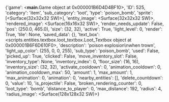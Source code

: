 {'game': <__main__.Game object at 0x000001B6D4D4BF10>, 'ID': 525, 'category': 'item', 'sub_category': 'loot', 'type': 'poison_bomb', 'sprite': [<Surface(32x32x32 SW)>], 'entity_image': <Surface(32x32x32 SW)>, 'rendered_image': <Surface(16x16x32 SW)>, 'render_needs_update': False, 'pos': (250.0, 465.0), 'size': (32, 32), 'active': True, 'light_level': 0, 'render': True, 'tile': None, 'saved_data': {}, 'text_box': <scripts.entities.textbox.loot_textbox.Loot_Textbox object at 0x000001B6F6D610F0>, 'description': 'poison explosion\nwhen trown', 'light_up_color': (255, 0, 0, 255), 'sub_type': 'poison_bomb', 'used': False, 'picked_up': True, 'clicked': False, 'move_inventory_slot': False, 'inventory_type': None, 'inventory_index': 0, 'floor_size': (16, 16), 'inventory_size': (32, 32), 'activate_cooldown': 0, 'animation_cooldown': 0, 'animation_cooldown_max': 50, 'amount': 1, 'max_amount': 1, 'max_animation': 0, 'animation': 0, 'nearby_entities': [], 'delete_countdown': 0, 'value': 10, 'is_projectile': False, 'broken_rendering_counter': 0, 'loot_type': 'bomb', 'distance_to_player': 0, 'max_distance': 192, 'radius': 4, 'radius_image': <Surface(128x128x32 SW)>}